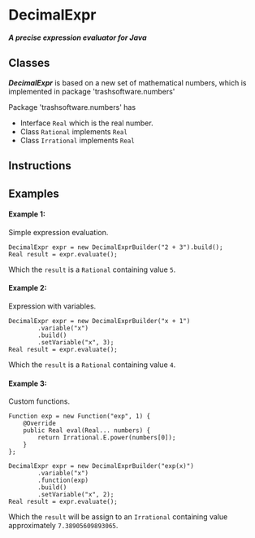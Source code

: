 # DecimalExpr
**_A precise expression evaluator for Java_**

## Classes

**_DecimalExpr_** is based on a new set of mathematical numbers, 
which is implemented in package 'trashsoftware.numbers'

Package 'trashsoftware.numbers' has

* Interface `Real` which is the real number.
* Class `Rational` implements `Real`
* Class `Irrational` implements `Real`

## Instructions

## Examples

#### Example 1:
Simple expression evaluation.
```
DecimalExpr expr = new DecimalExprBuilder("2 + 3").build();
Real result = expr.evaluate();
```
Which the `result` is a `Rational` containing value `5`.

#### Example 2:
Expression with variables.
```
DecimalExpr expr = new DecimalExprBuilder("x + 1")
        .variable("x")
        .build()
        .setVariable("x", 3);
Real result = expr.evaluate();
```
Which the `result` is a `Rational` containing value `4`.

#### Example 3:
Custom functions.
```
Function exp = new Function("exp", 1) {
    @Override
    public Real eval(Real... numbers) {
        return Irrational.E.power(numbers[0]);
    }
};

DecimalExpr expr = new DecimalExprBuilder("exp(x)")
        .variable("x")
        .function(exp)
        .build()
        .setVariable("x", 2);
Real result = expr.evaluate();
```
Which the `result` will be assign to an `Irrational` containing value
approximately `7.38905609893065`.
